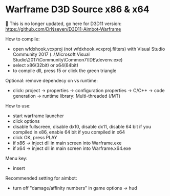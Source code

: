 # Warframe D3D Source x86 & x64 

&#x1F34F; This is no longer updated, go here for D3D11 version: https://github.com/DrNseven/D3D11-Aimbot-Warframe

How to compile:
- open wfdxhook.vcxproj (not wfdxhook.vcxproj.filters) with Visual Studio Community 2017 (..\Microsoft Visual Studio\2017\Community\Common7\IDE\devenv.exe)
- select x86(32bit) or x64(64bit)
- to compile dll, press f5 or click the green triangle

Optional: remove dependecy on vs runtime:
- click: project -> properties -> configuration properties -> C/C++ -> code generation -> runtime library: Multi-threaded (/MT)

How to use:
- start warframe launcher
- click options
- disable fullscreen, disable dx10, disable dx11, disable 64 bit if you compiled in x86, enable 64 bit if you compiled in x64
- click OK, press PLAY
- if x86 -> inject dll in main screen into Warframe.exe
- if x64 -> inject dll in main screen into Warframe.x64.exe

Menu key:
- insert

Recommended setting for aimbot:
- turn off "damage/affinity numbers" in game options -> hud 
